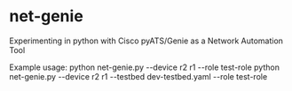 # net-genie
Experimenting in python with Cisco pyATS/Genie as a Network Automation Tool


Example usage:
python net-genie.py --device r2 r1 --role test-role
python net-genie.py --device r2 r1 --testbed dev-testbed.yaml --role test-role